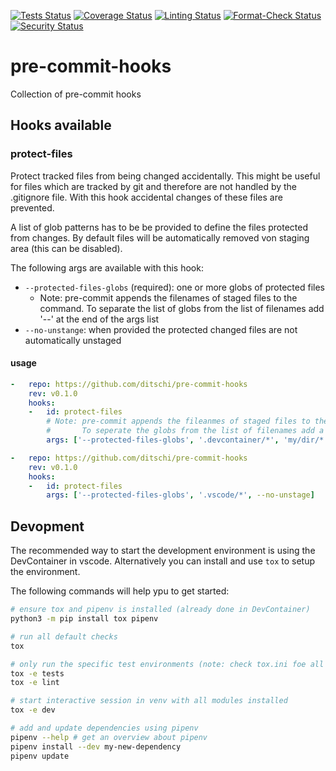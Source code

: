 [![Tests Status](https://github.com/ditschi/pre-commit-hooks/actions/workflows/tests.yml/badge.svg)](https://github.com/ditschi/pre-commit-hooks/actions/workflows/tests.yml)
[![Coverage Status](https://github.com/ditschi/pre-commit-hooks/actions/workflows/coverage.yml/badge.svg)](https://github.com/ditschi/pre-commit-hooks/actions/workflows/coverage.yml)
[![Linting Status](https://github.com/ditschi/pre-commit-hooks/actions/workflows/linting.yml/badge.svg)](https://github.com/ditschi/pre-commit-hooks/actions/workflows/linting.yml)
[![Format-Check Status](https://github.com/ditschi/pre-commit-hooks/actions/workflows/format.yml/badge.svg)](https://github.com/ditschi/pre-commit-hooks/actions/workflows/format.yml)
[![Security Status](https://github.com/ditschi/pre-commit-hooks/actions/workflows/security.yml/badge.svg)](https://github.com/ditschi/pre-commit-hooks/actions/workflows/security.yml)

# pre-commit-hooks

Collection of pre-commit hooks

## Hooks available

### protect-files

Protect tracked files from being changed accidentally. This might be useful for files which are tracked by git and therefore are not handled by the .gitignore file. With this hook accidental changes of these files are prevented.

A list of glob patterns has to be be provided to define the files protected from changes. By default files will be automatically removed von staging area (this can be disabled).

The following args are available with this hook:

- `--protected-files-globs` (required): one or more globs of protected files
  - Note: pre-commit appends the filenames of staged files to the command. To separate  the list of globs from the list of filenames add '--' at the end of the args list
- `--no-unstange`: when provided the protected changed files are not automatically unstaged

#### usage

```yaml
-   repo: https://github.com/ditschi/pre-commit-hooks
    rev: v0.1.0
    hooks:
    -   id: protect-files
        # Note: pre-commit appends the fileanmes of staged files to the command.
        #       To seperate the globs from the list of filenames add a '--'
        args: ['--protected-files-globs', '.devcontainer/*', 'my/dir/*', '--' ]

-   repo: https://github.com/ditschi/pre-commit-hooks
    rev: v0.1.0
    hooks:
    -   id: protect-files
        args: ['--protected-files-globs', '.vscode/*', --no-unstage]
```

## Devopment

The recommended way to start the development environment is using the DevContainer in vscode. Alternatively you can install and use  `tox` to setup the environment.

The following commands will help ypu to get started:

```bash
# ensure tox and pipenv is installed (already done in DevContainer)
python3 -m pip install tox pipenv

# run all default checks
tox

# only run the specific test environments (note: check tox.ini foe all environments)
tox -e tests
tox -e lint

# start interactive session in venv with all modules installed
tox -e dev

# add and update dependencies using pipenv
pipenv --help # get an overview about pipenv
pipenv install --dev my-new-dependency
pipenv update
```
